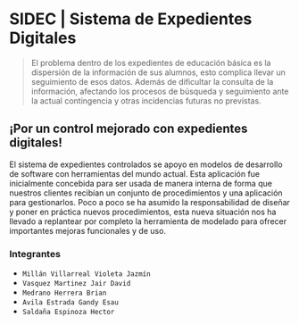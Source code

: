 # SIDEC | Sistema de Expedientes Digitales
> El problema dentro de los expedientes de educación básica es la dispersión 
> de la información de sus alumnos, esto complica llevar un seguimiento de esos datos. 
> Además de dificultar la consulta de la información, afectando los procesos 
> de búsqueda y seguimiento ante la actual contingencia y otras incidencias futuras no previstas.

## ¡Por un control mejorado con expedientes digitales!
El sistema de expedientes controlados se apoyo en modelos de desarrollo de software con herramientas del mundo actual. Esta aplicación fue inicialmente concebida para ser usada de manera interna de forma que nuestros clientes recibían un conjunto de procedimientos y una aplicación para gestionarlos. Poco a poco se ha asumido la responsabilidad de diseñar y poner en práctica nuevos procedimientos, esta nueva situación nos ha llevado a replantear por completo la herramienta de modelado para ofrecer importantes mejoras funcionales y de uso.

### Integrantes
- `Millán Villarreal Violeta Jazmín`
- `Vasquez Martinez Jair David`
- `Medrano Herrera Brian`
- `Avila Estrada Gandy Esau` 
- `Saldaña Espinoza Hector`
